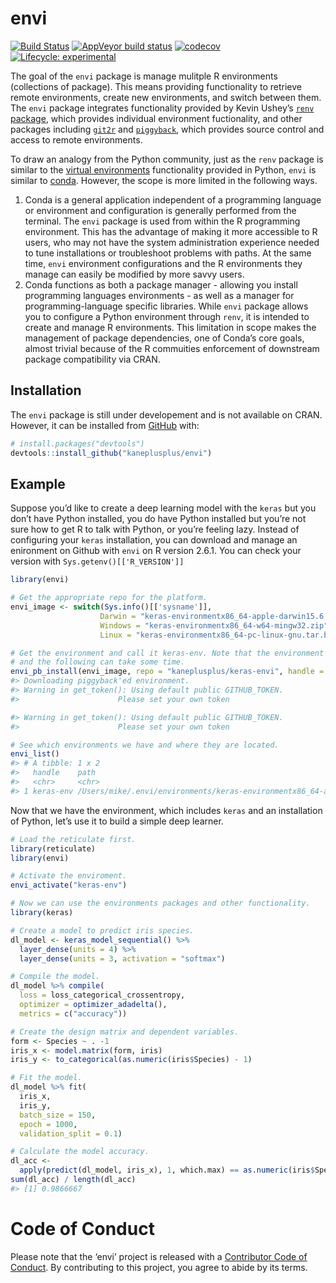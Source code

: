 
<!-- README.md is generated from README.Rmd. Please edit that file -->

# envi

<!-- badges: start -->

[![Build
Status](https://travis-ci.org/kaneplusplus/envi.svg?branch=master)](https://travis-ci.org/kaneplusplus/envi)
[![AppVeyor build
status](https://ci.appveyor.com/api/projects/status/github/kaneplusplus/envi?branch=master&svg=true)](https://ci.appveyor.com/project/kaneplusplus/envi)
[![codecov](https://codecov.io/gh/kaneplusplus/envi/branch/master/graph/badge.svg)](https://codecov.io/gh/kaneplusplus/envi)
[![Lifecycle:
experimental](https://img.shields.io/badge/lifecycle-maturing-blue.svg)](https://www.tidyverse.org/lifecycle/#experimental)
<!-- badges: end -->

The goal of the `envi` package is manage mulitple R environments
(collections of package). This means providing functionality to retrieve
remote environments, create new environments, and switch between them.
The `envi` package integrates functionality provided by Kevin Ushey’s
[`renv` package](https://rstudio.github.io/renv/articles/renv.html),
which provides individual environment fuctionality, and other packages
including [`git2r`](https://docs.ropensci.org/git2r/) and
[`piggyback`](https://github.com/ropensci/piggyback), which provides
source control and access to remote environments.

To draw an analogy from the Python community, just as the `renv` package
is similar to the [virtual
environments](https://docs.python.org/3/tutorial/venv.html)
functionality provided in Python, `envi` is similar to
[conda](https://conda.io/en/latest/). However, the scope is more limited
in the following ways.

1.  Conda is a general application independent of a programming language
    or environment and configuration is generally performed from the
    terminal. The `envi` package is used from within the R programming
    environment. This has the advantage of making it more accessible to
    R users, who may not have the system administration experience
    needed to tune installations or troubleshoot problems with paths. At
    the same time, `envi` environment configurations and the R
    environments they manage can easily be modified by more savvy users.
2.  Conda functions as both a package manager - allowing you install
    programming languages environments - as well as a manager for
    programming-language specific libraries. While `envi` package allows
    you to configure a Python environment through `renv`, it is intended
    to create and manage R environments. This limitation in scope makes
    the management of package dependencies, one of Conda’s core goals,
    almost trivial because of the R commuities enforcement of downstream
    package compatibility via CRAN.

## Installation

The `envi` package is still under developement and is not available on
CRAN. However, it can be installed from [GitHub](https://github.com/)
with:

``` r
# install.packages("devtools")
devtools::install_github("kaneplusplus/envi")
```

## Example

Suppose you’d like to create a deep learning model with the `keras` but
you don’t have Python installed, you do have Python installed but you’re
not sure how to get R to talk with Python, or you’re feeling lazy.
Instead of configuring your `keras` installation, you can download and
manage an enironment on Github with `envi` on R version 2.6.1. You can
check your version with `Sys.getenv()[['R_VERSION']]`

``` r
library(envi)

# Get the appropriate repo for the platform.
envi_image <- switch(Sys.info()[['sysname']],
                    Darwin = "keras-environmentx86_64-apple-darwin15.6.0.tar.bz2",
                    Windows = "keras-environmentx86_64-w64-mingw32.zip",
                    Linux = "keras-environmentx86_64-pc-linux-gnu.tar.bz2")

# Get the environment and call it keras-env. Note that the environment is big 
# and the following can take some time.
envi_pb_install(envi_image, repo = "kaneplusplus/keras-envi", handle = "keras-env")
#> Downloading piggyback'ed environment.
#> Warning in get_token(): Using default public GITHUB_TOKEN.
#>                      Please set your own token

#> Warning in get_token(): Using default public GITHUB_TOKEN.
#>                      Please set your own token

# See which environments we have and where they are located.
envi_list()
#> # A tibble: 1 x 2
#>   handle    path                                                                
#>   <chr>     <chr>                                                               
#> 1 keras-env /Users/mike/.envi/environments/keras-environmentx86_64-apple-darwin…
```

Now that we have the environment, which includes `keras` and an
installation of Python, let’s use it to build a simple deep learner.

``` r
# Load the reticulate first.
library(reticulate)
library(envi)

# Activate the enviroment.
envi_activate("keras-env")

# Now we can use the environments packages and other functionality.
library(keras)

# Create a model to predict iris species.
dl_model <- keras_model_sequential() %>%
  layer_dense(units = 4) %>%
  layer_dense(units = 3, activation = "softmax")

# Compile the model.
dl_model %>% compile(
  loss = loss_categorical_crossentropy,
  optimizer = optimizer_adadelta(),
  metrics = c("accuracy"))

# Create the design matrix and dependent variables.
form <- Species ~ . -1
iris_x <- model.matrix(form, iris)
iris_y <- to_categorical(as.numeric(iris$Species) - 1)

# Fit the model.
dl_model %>% fit(
  iris_x,
  iris_y,
  batch_size = 150,
  epoch = 1000,
  validation_split = 0.1)

# Calculate the model accuracy.
dl_acc <-
  apply(predict(dl_model, iris_x), 1, which.max) == as.numeric(iris$Species)
sum(dl_acc) / length(dl_acc)
#> [1] 0.9866667
```

# Code of Conduct

Please note that the ‘envi’ project is released with a [Contributor Code
of Conduct](CODE_OF_CONDUCT.md). By contributing to this project, you
agree to abide by its terms.
